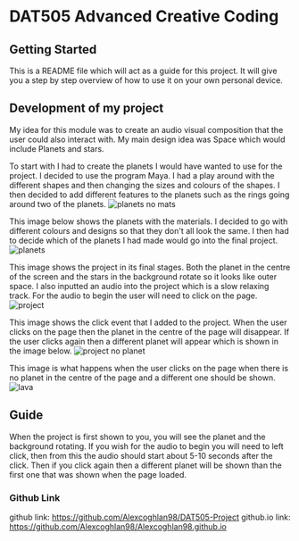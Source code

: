 # DAT505 Advanced Creative Coding

## Getting Started
This is a README file which will act as a guide for this project. It will give you a step by step overview of how to use it on your own personal device.

## Development of my project
My idea for this module was to create an audio visual composition that the user could also interact with. My main design idea was Space which would include Planets and stars.

To start with I had to create the planets I would have wanted to use for the project. I decided to use the program Maya. I had a play around with the different shapes and then changing the sizes and colours of the shapes. I then decided to add different features to the planets such as the rings going around two of the planets.
![planets no mats](https://user-images.githubusercontent.com/33899584/50973220-3f600d00-14e0-11e9-8046-abe403d5c58b.png)

This image below shows the planets with the materials. I decided to go with different colours and designs so that they don't all look the same. I then had to decide which of the planets I had made would go into the final project.
![planets](https://user-images.githubusercontent.com/33899584/50972634-096e5900-14df-11e9-800c-32116f109603.png)

This image shows the project in its final stages. Both the planet in the centre of the screen and the stars in the background rotate so it looks like outer space. I also inputted an audio into the project which is a slow relaxing track. For the audio to begin the user will need to click on the page.
![project](https://user-images.githubusercontent.com/33899584/50971955-46395080-14dd-11e9-9e96-925d9821bd38.png)

This image shows the click event that I added to the project. When the user clicks on the page then the planet in the centre of the page will disappear. If the user clicks again then a different planet will appear which is shown in the image below.
![project no planet](https://user-images.githubusercontent.com/33899584/50974368-fc536900-14e2-11e9-87db-58ddf4e7b585.png)

This image is what happens when the user clicks on the page when there is no planet in the centre of the page and a different one should be shown.
![lava](https://user-images.githubusercontent.com/33899584/50974313-da59e680-14e2-11e9-9e31-dd2f87a65428.png)

## Guide
When the project is first shown to you, you will see the planet and the background rotating. If you wish for the audio to begin you will need to left click, then from this the audio should start about 5-10 seconds after the click. Then if you click again then a different planet will be shown than the first one that was shown when the page loaded.


### Github Link
github link: https://github.com/Alexcoghlan98/DAT505-Project
github.io link: https://github.com/Alexcoghlan98/Alexcoghlan98.github.io
